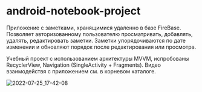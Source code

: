 # android-notebook-project

Приложение с заметками, хранящимися удаленно в базе FireBase.
Позволяет авторизованному пользователю просматривать, добавлять, удалять, редактировать заметки.
Заметки упорядочиваются по дате изменении и обновляют порядок после редактирования или просмотра.

Учебный проект с использованием архитектуры MVVM, испробованы RecyclerView, Navigation (SingleActivity + Fragments).
Видео взаимодействя с приложением см. в корневом каталоге.

![2022-07-25_17-42-08](https://user-images.githubusercontent.com/43678315/180804476-4cc4e296-c138-470a-943c-3ebb4c8f2f00.png)
